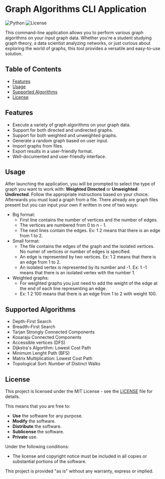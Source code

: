 # Graph Algorithms CLI Application

![Python](https://img.shields.io/badge/Python-3.8%2B-blue)
![License](https://img.shields.io/badge/License-MIT-purple)

This command-line application allows you to perform various graph algorithms on your input graph data. Whether you're a student studying graph theory, a data scientist analyzing networks, or just curious about exploring the world of graphs, this tool provides a versatile and easy-to-use solution.

## Table of Contents

- [Features](#features)
- [Usage](#usage)
- [Supported Algorithms](#supported-algorithms)
- [License](#license)

## Features

- Execute a variety of graph algorithms on your graph data.
- Support for both directed and undirected graphs.
- Support for both weighted and unweighted graphs.
- Generate a random graph based on user input.
- Import graphs from files.
- Export results in a user-friendly format.
- Well-documented and user-friendly interface.

## Usage

After launching the application, you will be prompted to select the type of graph you want to work with: **Weighted Directed** or **Unweighted Undirected**. Follow the appropriate instructions based on your choice.
Afterwards you must load a graph from a file. There already are graph files present but you can input your own if written in one of two ways:
  - Big format:
    - First line contains the number of vertices and the number of edges.
    - The vertices are numbered from 0 to n - 1.
    - The next lines contain the edges. Ex: 1 2 means that there is an edge from 1 to 2.
  - Small format:
    - The file contains the edges of the graph and the isolated vertices. No numer of vertices or number of edges is specified.
    - An edge is represented by two vertices. Ex: 1 2 means that there is an edge from 1 to 2.
    - An isolated vertex is represented by its number and -1. Ex: 1 -1 means that there is an isolated vertex with the number 1.
  - Weighted graphs:
    - For weighted graphs you just need to add the weight of the edge at the end of each line representing an edge.
    - Ex: 1 2 100 means that there is an edge from 1 to 2 with weight 100.
   
## Supported Algorithms

- Depth-First Search
- Breadth-First Search
- Tarjan Strongly Connected Components
- Kosaraju Connected Components
- Accessible vertices (DFS)
- Dijkstra's Algortihm: Lowest Cost Path
- Minimum Lenght Path (BFS)
- Matrix Multiplication: Lowest Cost Path
- Topological Sort: Number of Distinct Walks

## License

This project is licensed under the MIT License - see the [LICENSE](LICENSE) file for details.

This means that you are free to:

- **Use** the software for any purpose.
- **Modify** the software.
- **Distribute** the software.
- **Sublicense** the software.
- **Private** use.

Under the following conditions:

- The license and copyright notice must be included in all copies or substantial portions of the software.

This project is provided "as is" without any warranty, express or implied.
